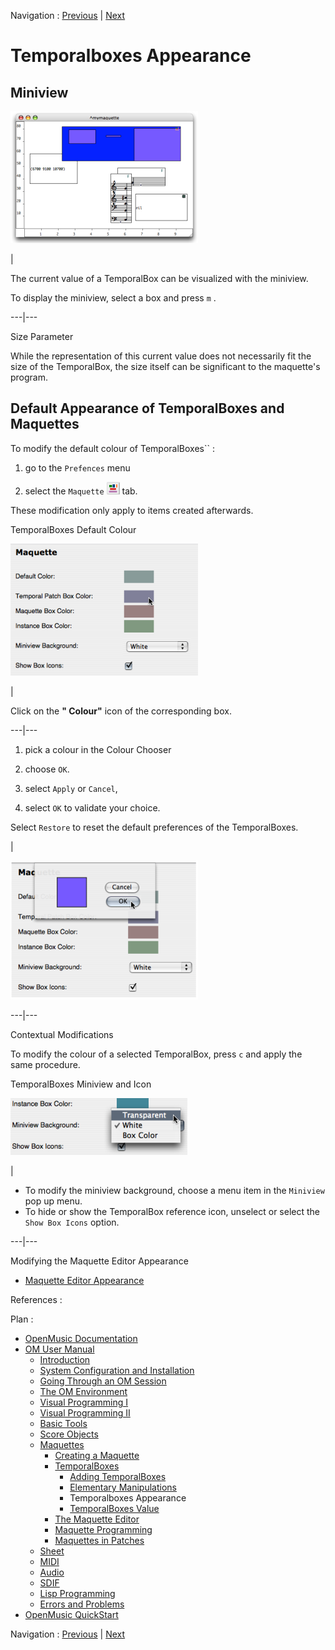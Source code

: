 Navigation : [Previous](elementary "page précédente\(Elementary
Manipulations\)") | [Next](TempValues "page
suivante\(TemporalBoxes Value\)")


# Temporalboxes Appearance

## Miniview

[![](../res/miniviews1_1.png)](../res/miniviews1.png "Cliquez pour agrandir")

|

The current value of a TemporalBox can be visualized with the miniview.

To display the miniview, select a box and press `m` .  
  
---|---  
  
Size Parameter

While the representation of this current value does not necessarily fit the
size of the TemporalBox, the size itself can be significant to the maquette's
program.

## Default Appearance of TemporalBoxes and Maquettes

To modify the default colour of TemporalBoxes`` :

  1. go to the `Prefences` menu

  2. select the `Maquette` ![](../res/maq_icon.png) tab.

These modification only apply to items created afterwards.

TemporalBoxes Default Colour

![](../res/defcol1.png)

|

Click on the **" Colour"**  icon of the corresponding box.  
  
---|---  
  
  1. pick a colour in the Colour Chooser

  2. choose `OK`. 

  3. select `Apply` or `Cancel`, 

  4. select `OK` to validate your choice.

Select `Restore` to reset the default preferences of the TemporalBoxes.

|

![](../res/defcol4.png)  
  
---|---  
  
Contextual Modifications

To modify the colour of a selected TemporalBox, press `c` and apply the same
procedure.

TemporalBoxes Miniview and Icon

![](../res/mini.png)

|

  * To modify the miniview background, choose a menu item in the `Miniview` pop up menu.
  * To hide or show the TemporalBox reference icon, unselect or select the `Show Box Icons` option. 

  
  
---|---  
  
Modifying the Maquette Editor Appearance

  * [Maquette Editor Appearance](EditorAppearance)

References :

Plan :

  * [OpenMusic Documentation](OM-Documentation)
  * [OM User Manual](OM-User-Manual)
    * [Introduction](00-Sommaire)
    * [System Configuration and Installation](Installation)
    * [Going Through an OM Session](Goingthrough)
    * [The OM Environment](Environment)
    * [Visual Programming I](BasicVisualProgramming)
    * [Visual Programming II](AdvancedVisualProgramming)
    * [Basic Tools](BasicObjects)
    * [Score Objects](ScoreObjects)
    * [Maquettes](Maquettes)
      * [Creating a Maquette](Maquette)
      * [TemporalBoxes](TemporalBoxes)
        * [Adding TemporalBoxes](AddingTempbox)
        * [Elementary Manipulations](elementary)
        * Temporalboxes Appearance
        * [TemporalBoxes Value](TempValues)
      * [The Maquette Editor](Editor)
      * [Maquette Programming](Programming%20Maquette)
      * [Maquettes in Patches](Maquettes%20in%20Patches)
    * [Sheet](Sheet)
    * [MIDI](MIDI)
    * [Audio](Audio)
    * [SDIF](SDIF)
    * [Lisp Programming](Lisp)
    * [Errors and Problems](errors)
  * [OpenMusic QuickStart](QuickStart-Chapters)

Navigation : [Previous](elementary "page précédente\(Elementary
Manipulations\)") | [Next](TempValues "page
suivante\(TemporalBoxes Value\)")

